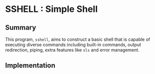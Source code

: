 # SSHELL : Simple Shell
## Summary
This program, `sshell`, aims to construct a basic shell that is capable of executing diverse commands including built-in commands, output redirection, piping, extra features like `sls` and error management.

## Implementation


